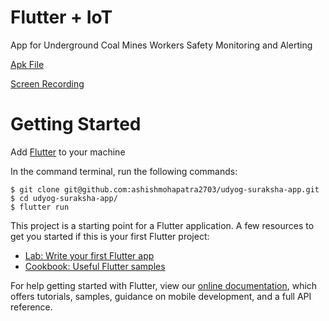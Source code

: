 # Flutter + IoT
App for Underground Coal Mines Workers Safety Monitoring and Alerting

[Apk File](https://drive.google.com/file/d/12BF_liNVr_F79DZaPgOJLeq6hZN0fb-3/view?usp=sharing)

[Screen Recording](https://drive.google.com/file/d/12DCt1J4vT2n3XqnWexaENuIE2VDy64oS/view?usp=sharing)


# Getting Started
Add [Flutter](https://flutter.dev/docs/get-started/install) to your machine 

In the command terminal, run the following commands:

    $ git clone git@github.com:ashishmohapatra2703/udyog-suraksha-app.git
    $ cd udyog-suraksha-app/
    $ flutter run

    
This project is a starting point for a Flutter application.
A few resources to get you started if this is your first Flutter project:
- [Lab: Write your first Flutter app](https://flutter.dev/docs/get-started/codelab)
- [Cookbook: Useful Flutter samples](https://flutter.dev/docs/cookbook)

For help getting started with Flutter, view our
[online documentation](https://flutter.dev/docs), which offers tutorials,
samples, guidance on mobile development, and a full API reference.
